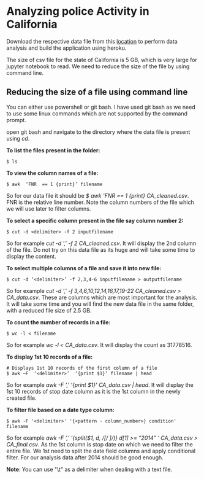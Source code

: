 # Analyzing police Activity in California

Download the respective data file from this [location](https://openpolicing.stanford.edu/data/) to perform data analysis and build the application using heroku.  

The size of csv file for the state of California is 5 GB, which is very large for jupyter notebook to read. We need to reduce the size of the file by using command line. 


## Reducing the size of a file using command line

You can either use powershell or git bash. I have used git bash as we need to use some linux commands which are not supported by the command prompt. 

open git bash and navigate to the directory where the data file is present using *cd*.

**To list the files present in the folder:**

```
$ ls
```

**To view the column names of a file:**

```
$ awk  ‘FNR  == 1 {print}’ filename
```
So for our data file it should be *$ awk 'FNR == 1 {print} CA_cleaned.csv*. FNR is the relative line number. Note the column numbers of the file which we will use later to filter columns. 

**To select a specific column present in the file say column number 2:**

```
$ cut -d <delimiter> -f 2 inputfilename 
```
So for example *cut -d ',' -f 2 CA_cleaned.csv*. It will display the 2nd column of the file. Do not try on this data file as its huge and will take some time to display the content.

**To select multiple columns of a file and save it into new file:**

```
$ cut -d ‘<delimiter>’ -f 2,3,4-6 inputfilename > outputfilename 
```
So for example *cut -d ',' -f 3,4,6,10,12,14,16,17,19-22  CA_cleaned.csv > CA_data.csv*. These are columns which are most important for the analysis. It will take some time and you will find the new data file in the same folder, with a reduced file size of 2.5 GB.

**To count the number of records in a file:**

```
$ wc -l < filename
```
So for example *wc -l < CA_data.csv*. It will display the count as 31778516.

**To display 1st 10 records of a file:**

```
# Displays 1st 10 records of the first column of a file
$ awk –F  ‘<delimiter>’  ‘{print $1}’ filename | head
```
So for example *awk -F ',' '{print $1}' CA_data.csv | head*. It will display the 1st 10 records of stop date column as it is the 1st column in the newly created file.

**To filter file based on a date type column:**

```
$ awk -F '<delimiter>' '{<pattern - column_number>} condition' filename
```
So for example *awk -F ‘,’  ‘{split($1, d, /[/ ]/)} d[1] >= “2014” ‘  CA_data.csv > CA_final.csv*. As the 1st column is stop date on which we need to filter the entire file. We 1st need to split the date field columns and apply conditional filter. For our analysis data after 2014 should be good enough.


**Note**: You can use "\t" as a delimiter when dealing with a text file. 

